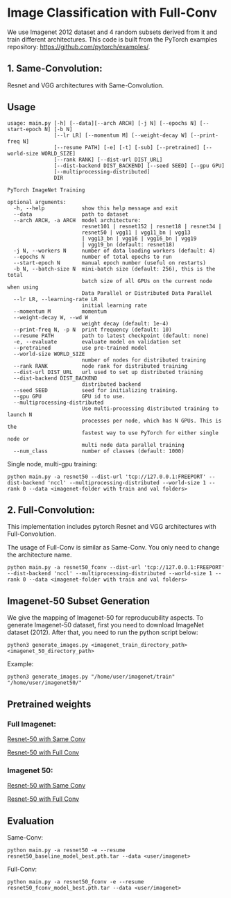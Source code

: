 # Image Classification with Full-Conv
We use Imagenet 2012 dataset and 4 random subsets derived from it and train different architectures. This code is built from the PyTorch examples repository: https://github.com/pytorch/examples/.


## 1. Same-Convolution:

Resnet and VGG architectures with Same-Convolution.

## Usage
```
usage: main.py [-h] [--data][--arch ARCH] [-j N] [--epochs N] [--start-epoch N] [-b N]
               [--lr LR] [--momentum M] [--weight-decay W] [--print-freq N]
               [--resume PATH] [-e] [-t] [-sub] [--pretrained] [--world-size WORLD_SIZE]
               [--rank RANK] [--dist-url DIST_URL]
               [--dist-backend DIST_BACKEND] [--seed SEED] [--gpu GPU]
               [--multiprocessing-distributed]
               DIR

PyTorch ImageNet Training

optional arguments:
  -h, --help            show this help message and exit
  --data                path to dataset
  --arch ARCH, -a ARCH  model architecture: 
                        resnet101 | resnet152 | resnet18 | resnet34 |
                        resnet50 | vgg11 | vgg11_bn | vgg13 
                        | vgg13_bn | vgg16 | vgg16_bn | vgg19
                        | vgg19_bn (default: resnet18)
  -j N, --workers N     number of data loading workers (default: 4)
  --epochs N            number of total epochs to run
  --start-epoch N       manual epoch number (useful on restarts)
  -b N, --batch-size N  mini-batch size (default: 256), this is the total
                        batch size of all GPUs on the current node when using
                        Data Parallel or Distributed Data Parallel
  --lr LR, --learning-rate LR
                        initial learning rate
  --momentum M          momentum
  --weight-decay W, --wd W
                        weight decay (default: 1e-4)
  --print-freq N, -p N  print frequency (default: 10)
  --resume PATH         path to latest checkpoint (default: none)
  -e, --evaluate        evaluate model on validation set
  --pretrained          use pre-trained model
  --world-size WORLD_SIZE
                        number of nodes for distributed training
  --rank RANK           node rank for distributed training
  --dist-url DIST_URL   url used to set up distributed training
  --dist-backend DIST_BACKEND
                        distributed backend
  --seed SEED           seed for initializing training.
  --gpu GPU             GPU id to use.
  --multiprocessing-distributed
                        Use multi-processing distributed training to launch N
                        processes per node, which has N GPUs. This is the
                        fastest way to use PyTorch for either single node or
                        multi node data parallel training
  --num_class           number of classes (default: 1000)
```
Single node, multi-gpu training:

`python main.py -a resnet50 --dist-url 'tcp://127.0.0.1:FREEPORT' --dist-backend 'nccl' --multiprocessing-distributed --world-size 1 --rank 0 --data <imagenet-folder with train and val folders>`


## 2. Full-Convolution:

This implementation includes pytorch Resnet and VGG architectures with Full-Convolution.

The usage of Full-Conv is similar as Same-Conv. You only need to change the architecture name.

`python main.py -a resnet50_fconv --dist-url 'tcp://127.0.0.1:FREEPORT' --dist-backend 'nccl' --multiprocessing-distributed --world-size 1 --rank 0 --data <imagenet-folder with train and val folders>`


## Imagenet-50 Subset Generation

We give the mapping of Imagenet-50 for reproducubility aspects. To generate Imagenet-50 dataset, first you need to download ImageNet dataset (2012). After that, you need to run the python script below: 

`python3 generate_images.py <imagenet_train_directory_path> <imagenet_50_directory_path>`

Example:

`python3 generate_images.py "/home/user/imagenet/train" "/home/user/imagenet50/"`


## Pretrained weights

### Full Imagenet:

[Resnet-50 with Same Conv](https://drive.google.com/file/d/1WhZJwlbLK-9uTwg3wcLzlSajcokTgCOv/view?usp=sharing)

[Resnet-50 with Full Conv](https://drive.google.com/file/d/1wGVdqNQfmd-_mUU5CEpbq-KkDiCriAfI/view?usp=sharing)

### Imagenet 50:

[Resnet-50 with Same Conv](https://drive.google.com/file/d/1EgYFbyJqCmr1uwx0EKW7zKd8pBIBNxcw/view?usp=sharing)

[Resnet-50 with Full Conv](https://drive.google.com/file/d/1VqlV10kFDJsSwos1B7HsbHLSjw50GuGq/view?usp=sharing)


## Evaluation

Same-Conv:

`python main.py -a resnet50 -e --resume resnet50_baseline_model_best.pth.tar --data <user/imagenet>`

Full-Conv:

`python main.py -a resnet50_fconv -e --resume resnet50_fconv_model_best.pth.tar --data <user/imagenet>`

